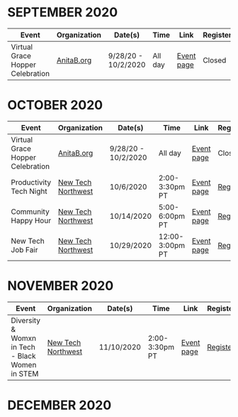 # SEPTEMBER 2020

| Event       | Organization | Date(s) | Time | Link          | Register  |
| ----------- | ------------ | ------- | ---- | ------------- | --------- |
| Virtual Grace Hopper Celebration | [AnitaB.org](https://anitab.org/) | 9/28/20 - 10/2/2020 | All day | [Event page](https://ghc.anitab.org/) | Closed |


# OCTOBER 2020

| Event       | Organization | Date(s) | Time | Link          | Register  |
| ----------- | ------------ | ------- | ---- | ------------- | --------- |
| Virtual Grace Hopper Celebration | [AnitaB.org](https://anitab.org/) | 9/28/20 - 10/2/2020 | All day | [Event page](https://ghc.anitab.org/) | Closed |
| Productivity Tech Night | [New Tech Northwest](https://www.newtechnorthwest.com/) | 10/6/2020 | 2:00-3:30pm PT | [Event page](https://www.newtechnorthwest.com/new-tech-virtual-meetup-productivity-tech-night-october-6-2020/) | [Register](https://www.eventbrite.com/e/new-tech-virtual-meetup-productivity-tech-tickets-121275808207) |
| Community Happy Hour | [New Tech Northwest](https://www.newtechnorthwest.com/) | 10/14/2020 | 5:00-6:00pm PT | [Event page](https://www.newtechnorthwest.com/new-tech-nw-community-happy-hour-october-14-2020/) | [Register](https://www.eventbrite.com/e/new-tech-nw-community-happy-hour-tickets-123067737917) |
| New Tech Job Fair | [New Tech Northwest](https://www.newtechnorthwest.com/) | 10/29/2020 | 12:00-3:00pm PT | [Event page](https://www.newtechjobfair.com/) | [Register](https://www.eventbrite.com/e/new-tech-virtual-job-fair-tickets-120243675069) |


# NOVEMBER 2020

| Event       | Organization | Date(s) | Time | Link          | Register  |
| ----------- | ------------ | ------- | ---- | ------------- | --------- |
| Diversity & Womxn in Tech - Black Women in STEM | [New Tech Northwest](https://www.newtechnorthwest.com/) | 11/10/2020 | 2:00-3:30pm PT | [Event page]() | [Register](https://www.eventbrite.com/e/diversity-womxn-in-tech-black-women-in-stem-tickets-123038285825) |




# DECEMBER 2020
